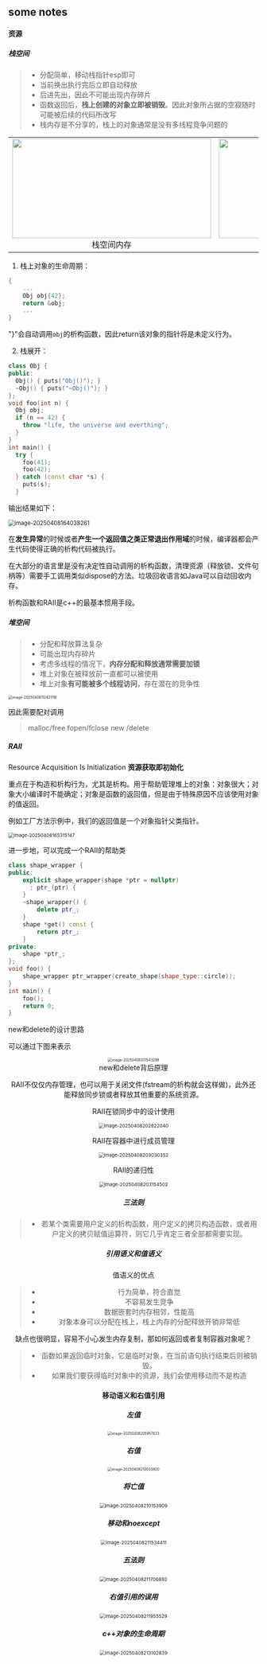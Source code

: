 ## some notes

#### 资源

##### 栈空间

> * 分配简单，移动栈指针esp即可
> * 当前换出执行完后立即自动释放
> * 后进先出，因此不可能出现内存碎片
> * 函数返回后，**栈上创建的对象立即被销毁**。因此对象所占据的空寂随时可能被后续的代码所改写
> * 栈内存是不分享的，栈上的对象通常是没有多线程竞争问题的

<table>
    <tr>
        <td><center>
            <img src="https://raw.githubusercontent.com/wangbanjin1/pictures/main/image-20250407220158867.png" height="200" width="400"><br>栈空间内存
        </center></td>
        <td><center>
           <img src="https://raw.githubusercontent.com/wangbanjin1/pictures/main/image-20250407220225659.png" height="200" width="400"><br>内嵌函数
        </center></td>
    </tr>
</table>

1. 栈上对象的生命周期：

```cpp
{
    ...
    Obj obj{42};
    return &obj;
    ...
}
```

"}"会自动调用`obj`的析构函数，因此return该对象的指针将是未定义行为。

2. 栈展开：

```cpp
class Obj {
public:
  Obj() { puts("Obj()"); }
  ~Obj() { puts("~Obj()"); }
};
void foo(int n) {
  Obj obj;
  if (n == 42) {
    throw "life, the universe and everthing";
  }
}
int main() {
  try {
    foo(41);
    foo(42);
  } catch (const char *s) {
    puts(s);
  }
```

输出结果如下：

<img src="https://raw.githubusercontent.com/wangbanjin1/pictures/main/image-20250408164038261.png" alt="image-20250408164038261" style="zoom:80%;" />

在**发生异常**的时候或者**产生一个返回值之类正常退出作用域**的时候，编译器都会产生代码使得正确的析构代码被执行。

在大部分的语言里是没有决定性自动调用的析构函数，清理资源（释放锁、文件句柄等）需要手工调用类似dispose的方法。垃圾回收语言如Java可以自动回收内存。

析构函数和RAII是c++的最基本惯用手段。

##### 堆空间

> * 分配和释放算法复杂
> * 可能出现内存碎片
> * 考虑多线程的情况下，**内存分配和释放通常需要加锁**
> * 堆上对象在被释放前一直都可以被使用
> * 堆上对象**有可能被多个线程访问**，存在潜在的竞争性

<img src="https://raw.githubusercontent.com/wangbanjin1/pictures/main/image-20250408112421116.png" alt="image-20250408112421116" style="zoom:50%;" />

因此需要配对调用

> malloc/free                    fopen/fclose                       new /delete

##### RAII

 Resource Acquisition Is Initialization **资源获取即初始化**

重点在于构造和析构行为，尤其是析构。用于帮助管理堆上的对象：对象很大；对象大小编译时不能确定；对象是函数的返回值，但是由于特殊原因不应该使用对象的值返回。

例如工厂方法示例中，我们的返回值是一个对象指针父类指针。

<img src="https://raw.githubusercontent.com/wangbanjin1/pictures/main/image-20250408165315147.png" alt="image-20250408165315147" style="zoom: 67%;" />

进一步地，可以完成一个RAII的帮助类

```cpp
class shape_wrapper {
public:
    explicit shape_wrapper(shape *ptr = nullptr)
      : ptr_(ptr) {
    }
    ~shape_wrapper() {
        delete ptr_;
    }
    shape *get() const {
        return ptr_;
    }
private:
    shape *ptr_;
};
void foo() {
    shape_wrapper ptr_wrapper(create_shape(shape_type::circle));
}
int main() {
    foo();
    return 0;
}
```

new和delete的设计思路

可以通过下图来表示

<center><img src="https://raw.githubusercontent.com/wangbanjin1/pictures/main/image-20250408201543298.png" alt="image-20250408201543298" style="zoom:50%;" /><br>new和delete背后原理<center/>

RAII不仅仅内存管理，也可以用于关闭文件(fstream的析构就会这样做)，此外还能释放同步锁或者释放其他重要的系统资源。

RAII在锁同步中的设计使用

<img src="https://raw.githubusercontent.com/wangbanjin1/pictures/main/image-20250408202822040.png" alt="image-20250408202822040" style="zoom: 67%;" />

RAII在容器中进行成员管理

<img src="https://raw.githubusercontent.com/wangbanjin1/pictures/main/image-20250408203030352.png" alt="image-20250408203030352" style="zoom:67%;" />

RAII的递归性

<img src="https://raw.githubusercontent.com/wangbanjin1/pictures/main/image-20250408203154502.png" alt="image-20250408203154502" style="zoom:67%;" />

##### 三法则

> * 若某个类需要用户定义的析构函数，用户定义的拷贝构造函数，或者用户定义的拷贝赋值运算符，则它几乎肯定三者全部都需要实现。

##### 引用语义和值语义

值语义的优点

> * 行为简单，符合直觉
> * 不容易发生竞争
> * 数据嵌套时内存相邻，性能高
> * 对象本身可以分配在栈上，栈上内存的分配释放开销非常低

缺点也很明显，容易不小心发生内存复制，那如何返回或者复制容器对象呢？

> * 函数如果返回临时对象，它是临时对象，在当前语句执行结束后则被销毁。
> * 如果我们要获得临时对象中的资源，我们会使用移动而不是构造

####  移动语义和右值引用

##### 左值

<img src="https://raw.githubusercontent.com/wangbanjin1/pictures/main/image-20250408205957423.png" alt="image-20250408205957423" style="zoom: 50%;" />

##### 右值

<img src="https://raw.githubusercontent.com/wangbanjin1/pictures/main/image-20250408210033800.png" alt="image-20250408210033800" style="zoom: 50%;" />

##### 将亡值

<img src="https://raw.githubusercontent.com/wangbanjin1/pictures/main/image-20250408210153909.png" alt="image-20250408210153909" style="zoom: 67%;" />

##### 移动和noexcept

<img src="https://raw.githubusercontent.com/wangbanjin1/pictures/main/image-20250408211534411.png" alt="image-20250408211534411" style="zoom:67%;" />

#####   五法则

<img src="https://raw.githubusercontent.com/wangbanjin1/pictures/main/image-20250408211706892.png" alt="image-20250408211706892" style="zoom:67%;" />

##### 右值引用的误用

<img src="https://raw.githubusercontent.com/wangbanjin1/pictures/main/image-20250408211955529.png" alt="image-20250408211955529" style="zoom:67%;" />

##### c++对象的生命周期

<img src="https://raw.githubusercontent.com/wangbanjin1/pictures/main/image-20250408213102839.png" alt="image-20250408213102839" style="zoom: 67%;" />
